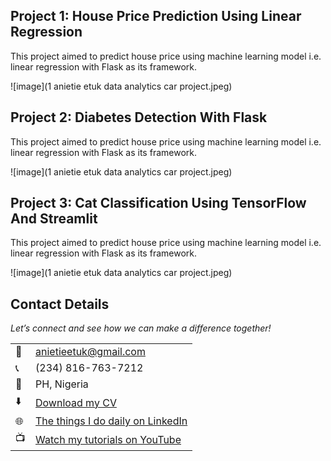 

<!--Section 1: List 3-4 key projects-->
## Project 1: House Price Prediction Using Linear Regression

This project aimed to predict house price using machine learning model i.e. linear regression with Flask as its framework.

![image](1 anietie etuk data analytics car project.jpeg)

## Project 2: Diabetes Detection With Flask

This project aimed to predict house price using machine learning model i.e. linear regression with Flask as its framework.

![image](1 anietie etuk data analytics car project.jpeg)

## Project 3: Cat Classification Using TensorFlow And Streamlit

This project aimed to predict house price using machine learning model i.e. linear regression with Flask as its framework.

![image](1 anietie etuk data analytics car project.jpeg)

## Contact Details

*Let’s connect and see how we can make a difference together!*
<table>
  <tbody>
    <tr>
      <td>📧</td>
      <td><a href="mailto:anietieetuk@gmail.com">anietieetuk@gmail.com</a></td>
    </tr>
    <tr>
      <td>📞</td>
      <td>(234) 816-763-7212</td>
    </tr>
    <tr>
      <td>📍</td>
      <td>PH, Nigeria</td>
    </tr>
    <tr>
      <td>⬇️</td>
      <td><a href="https://etuk123456.github.io/portfolio1/docs/Profile.pdf">Download my CV</a></td>
    </tr>
    <tr>
      <td>🌐</td>
      <td><a href="https://linkedin.com/in/etukanietie">The things I do daily on LinkedIn</a></td>
    </tr>
    <tr>
      <td>📺</td>
      <td><a href="https://www.youtube.com/@LearnwithEtuk">Watch my tutorials on YouTube</a></td>
    </tr>
  </tbody>
</table>
